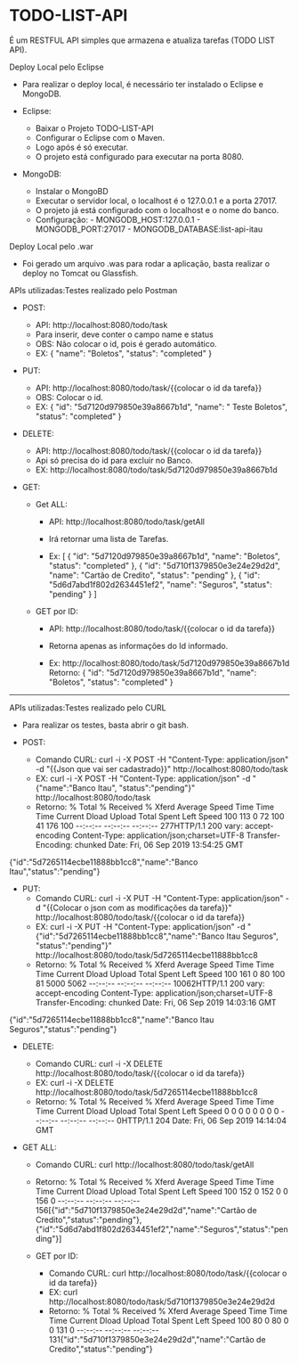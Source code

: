 # TODO-LIST-API
É um RESTFUL API simples que armazena e atualiza tarefas (TODO LIST API).

Deploy Local pelo Eclipse
   - Para realizar o deploy local, é necessário ter instalado o Eclipse e MongoDB.
   - Eclipse:
      - Baixar o Projeto TODO-LIST-API
      - Configurar o Eclipse com o Maven.
      - Logo após é só executar.
      - O projeto está configurado para executar na porta 8080.
      
   - MongoDB:
      - Instalar o MongoBD
      - Executar o servidor local, o localhost é o 127.0.0.1 e a porta 27017.
      - O projeto já está configurado com o localhost e o nome do banco.  
      - Configuração:
            - MONGODB_HOST:127.0.0.1
            - MONGODB_PORT:27017
            - MONGODB_DATABASE:list-api-itau

Deploy Local pelo .war
  - Foi gerado um arquivo .was para rodar a aplicação, basta realizar o deploy no Tomcat ou Glassfish.
  
APIs utilizadas:Testes realizado pelo Postman 
- POST:
   - API: http://localhost:8080/todo/task
   - Para inserir, deve conter o campo name e status
   - OBS: Não colocar o id, pois é gerado automático.
   - EX:
      {
        "name": "Boletos",
        "status": "completed"
      }
      
- PUT:  
   - API: http://localhost:8080/todo/task/{{colocar o id da tarefa}}
   - OBS: Colocar o id.
   - EX:
       {
        "id": "5d7120d979850e39a8667b1d",
        "name": " Teste Boletos",
        "status": "completed"
       }
- DELETE: 
   - API: http://localhost:8080/todo/task/{{colocar o id da tarefa}}
   - Api só precisa do id para excluir no Banco.
   - EX:
   http://localhost:8080/todo/task/5d7120d979850e39a8667b1d

- GET: 
  - Get ALL:
      - API: http://localhost:8080/todo/task/getAll
      - Irá retornar uma lista de Tarefas. 
      
      - Ex: 
      [
         {
           "id": "5d7120d979850e39a8667b1d",
           "name": "Boletos",
            "status": "completed"
         },
         {
           "id": "5d710f1379850e3e24e29d2d",
           "name": "Cartão de Credito",
           "status": "pending"
         },
         {
           "id": "5d6d7abd1f802d2634451ef2",
            "name": "Seguros",
            "status": "pending"
         }
      ]

  - GET por ID:
      - API: http://localhost:8080/todo/task/{{colocar o id da tarefa}}
      - Retorna apenas as informações do Id informado.
      
      - Ex: http://localhost:8080/todo/task/5d7120d979850e39a8667b1d
       Retorno: 
       {
          "id": "5d7120d979850e39a8667b1d",
          "name": "Boletos",
          "status": "completed"
       }

----------------------------------------------------------------------------
APIs utilizadas:Testes realizado pelo CURL
   - Para realizar os testes, basta abrir o git bash.
   
- POST:
   - Comando CURL: curl -i -X POST -H "Content-Type: application/json" -d "{{Json que vai ser cadastrado}}" http://localhost:8080/todo/task
   - EX: curl -i -X POST -H "Content-Type: application/json" -d "{\"name\":\"Banco Itau\", \"status\":\"pending\"}" http://localhost:8080/todo/task
   - Retorno: % Total    % Received % Xferd  Average Speed   Time    Time     Time  Current
                                 Dload  Upload   Total   Spent    Left  Speed
100   113    0    72  100    41    176    100 --:--:-- --:--:-- --:--:--   277HTTP/1.1 200
vary: accept-encoding
Content-Type: application/json;charset=UTF-8
Transfer-Encoding: chunked
Date: Fri, 06 Sep 2019 13:54:25 GMT

{"id":"5d7265114ecbe11888bb1cc8","name":"Banco Itau","status":"pending"}
      
- PUT:  
    - Comando CURL: curl -i -X PUT -H "Content-Type: application/json" -d "{{Colocar o json com as modificações da tarefa}}" http://localhost:8080/todo/task/{{colocar o id da tarefa}}
    - EX: curl -i -X PUT -H "Content-Type: application/json" -d "{\"id\":\"5d7265114ecbe11888bb1cc8\",\"name\":\"Banco Itau Seguros\", \"status\":\"pending\"}" http://localhost:8080/todo/task/5d7265114ecbe11888bb1cc8
    - Retorno:  % Total    % Received % Xferd  Average Speed   Time    Time     Time  Current
                                 Dload  Upload   Total   Spent    Left  Speed
100   161    0    80  100    81   5000   5062 --:--:-- --:--:-- --:--:-- 10062HTTP/1.1 200
vary: accept-encoding
Content-Type: application/json;charset=UTF-8
Transfer-Encoding: chunked
Date: Fri, 06 Sep 2019 14:03:16 GMT

{"id":"5d7265114ecbe11888bb1cc8","name":"Banco Itau Seguros","status":"pending"}
    
- DELETE: 
  - Comando CURL: curl -i -X DELETE http://localhost:8080/todo/task/{{colocar o id da tarefa}}
  - EX: curl -i -X DELETE http://localhost:8080/todo/task/5d7265114ecbe11888bb1cc8 
  - Retorno: % Total    % Received % Xferd  Average Speed   Time    Time     Time  Current
                                 Dload  Upload   Total   Spent    Left  Speed
  0     0    0     0    0     0      0      0 --:--:-- --:--:-- --:--:--     0HTTP/1.1 204
Date: Fri, 06 Sep 2019 14:14:04 GMT


- GET ALL: 
  - Comando CURL: curl http://localhost:8080/todo/task/getAll
  - Retorno:  % Total    % Received % Xferd  Average Speed   Time    Time     Time  Current
                                 Dload  Upload   Total   Spent    Left  Speed
100   152    0   152    0     0    156      0 --:--:-- --:--:-- --:--:--   156[{"id":"5d710f1379850e3e24e29d2d","name":"Cartão de Credito","status":"pending"},{"id":"5d6d7abd1f802d2634451ef2","name":"Seguros","status":"pending"}]

  - GET por ID:
     - Comando CURL: curl http://localhost:8080/todo/task/{{colocar o id da tarefa}}
     - EX: curl http://localhost:8080/todo/task/5d710f1379850e3e24e29d2d
     - Retorno:  % Total    % Received % Xferd  Average Speed   Time    Time     Time  Current
                                 Dload  Upload   Total   Spent    Left  Speed
100    80    0    80    0     0    131      0 --:--:-- --:--:-- --:--:--   131{"id":"5d710f1379850e3e24e29d2d","name":"Cartão de Credito","status":"pending"}





















